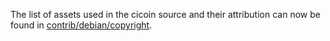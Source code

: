 The list of assets used in the cicoin source and their attribution can now be found in [contrib/debian/copyright](../contrib/debian/copyright).
